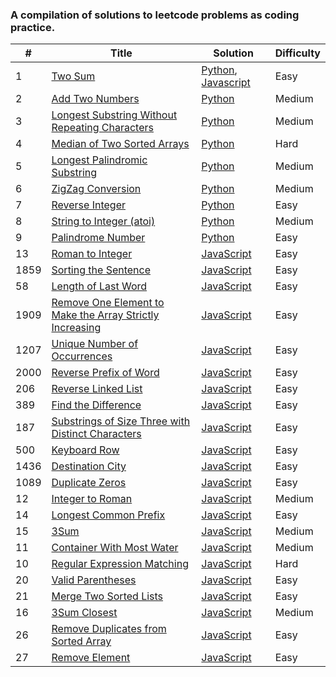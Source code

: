 ### A compilation of solutions to leetcode problems as coding practice.

| # | Title | Solution | Difficulty |
|---| ----- | -------- | ---------- |
|1|[Two Sum](https://leetcode.com/problems/two-sum/)|[Python](./solutions/two-sum.py), [Javascript](./solutions/two-sum.js)|Easy|
|2|[Add Two Numbers](https://leetcode.com/problems/add-two-numbers/)|[Python](./solutions/add-two.py)|Medium|
|3|[Longest Substring Without Repeating Characters](https://leetcode.com/problems/longest-substring-without-repeating-characters/)|[Python](./solutions/longest-substring.py)|Medium|
|4|[Median of Two Sorted Arrays](https://leetcode.com/problems/median-of-two-sorted-arrays/)|[Python](./solutions/median-sorted-arrays.py)|Hard|
|5|[Longest Palindromic Substring](https://leetcode.com/problems/longest-palindromic-substring/)|[Python](./solutions/longest-palindrome.py)|Medium|
|6|[ZigZag Conversion](https://leetcode.com/problems/zigzag-conversion/)|[Python](./solutions/zig-zag-conversion.py)|Medium|
|7|[Reverse Integer](https://leetcode.com/problems/reverse-integer/)|[Python](./solutions/reverse-integer.py)|Easy|
|8|[String to Integer (atoi)](https://leetcode.com/problems/string-to-integer-atoi/)|[Python](./solutions/string-to-integer.py)|Medium|
|9|[Palindrome Number](https://leetcode.com/problems/palindrome-number/)|[Python](./solutions/palindrome-number.py)|Easy|
|13|[Roman to Integer](https://leetcode.com/problems/roman-to-integer/)|[JavaScript](./solutions/roman-to-int.js)|Easy|
|1859|[Sorting the Sentence](https://leetcode.com/problems/sorting-the-sentence/)|[JavaScript](./solutions/sort-sentence.js)|Easy|
|58|[Length of Last Word](https://leetcode.com/problems/length-of-last-word/)|[JavaScript](./solutions/last-word-length.js)|Easy|
|1909|[Remove One Element to Make the Array Strictly Increasing](https://leetcode.com/problems/remove-one-element-to-make-the-array-strictly-increasing/)|[JavaScript](./solutions/strictly-increasing.js)|Easy|
|1207|[Unique Number of Occurrences](https://leetcode.com/problems/unique-number-of-occurrences/)|[JavaScript](./solutions/unique-occurances.js)|Easy|
|2000|[Reverse Prefix of Word](https://leetcode.com/problems/reverse-prefix-of-word/)|[JavaScript](./solutions/reverse-prefix.js)|Easy|
|206|[Reverse Linked List](https://leetcode.com/problems/reverse-linked-list/)|[JavaScript](./solutions/reverse-linked-list.js)|Easy|
|389|[Find the Difference](https://leetcode.com/problems/find-the-difference/)|[JavaScript](./solutions/find-difference.js)|Easy|
|187|[Substrings of Size Three with Distinct Characters](https://leetcode.com/problems/substrings-of-size-three-with-distinct-characters/)|[JavaScript](./solutions/good-substrings.js)|Easy|
|500|[Keyboard Row](https://leetcode.com/problems/keyboard-row/)|[JavaScript](./solutions/keyboard-row.js)|Easy|
|1436|[Destination City](https://leetcode.com/problems/destination-city/)|[JavaScript](./solutions/destination-city.js)|Easy|
|1089|[Duplicate Zeros](https://leetcode.com/problems/duplicate-zeros/)|[JavaScript](./solutions/duplicate-zeros.js)|Easy|
|12|[Integer to Roman](https://leetcode.com/problems/integer-to-roman/)|[JavaScript](./solutions/int-to-roman.js)|Medium|
|14|[Longest Common Prefix](https://leetcode.com/problems/longest-common-prefix/)|[JavaScript](./solutions/common-prefix.js)|Easy|
|15|[3Sum](https://leetcode.com/problems/3sum/)|[JavaScript](./solutions/three-sum.js)|Medium|
|11|[Container With Most Water](https://leetcode.com/problems/container-with-most-water/)|[JavaScript](./solutions/max-area.js)|Medium|
|10|[Regular Expression Matching](https://leetcode.com/problems/regular-expression-matching/)|[JavaScript](./solutions/regex-match.js)|Hard|
|20|[Valid Parentheses](https://leetcode.com/problems/valid-parentheses/)|[JavaScript](./solutions/parenthesis.js)|Easy|
|21|[Merge Two Sorted Lists](https://leetcode.com/problems/merge-two-sorted-lists/)|[JavaScript](./solutions/two-lists.js)|Easy|
|16|[3Sum Closest](https://leetcode.com/problems/3sum-closest/)|[JavaScript](./solutions/three-sum-closest.js)|Medium|
|26|[Remove Duplicates from Sorted Array](https://leetcode.com/problems/remove-duplicates-from-sorted-array/)|[JavaScript](./solutions/remove-dupes.js)|Easy|
|27|[Remove Element](https://leetcode.com/problems/remove-element/)|[JavaScript](./solutions/remove-ele.js)|Easy|
